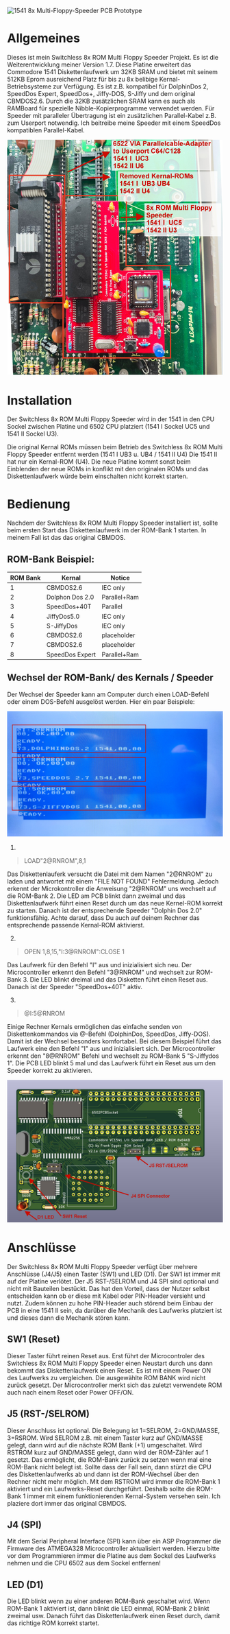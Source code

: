 ![1541 8x Multi-Floppy-Speeder PCB Prototype](https://github.com/FraEgg/commodore-1541-switchless-floppydrive-8x-multi-floppy-speeder/blob/master/images/v2.1_pcb_proto.jpg?raw=true)

# Allgemeines

Dieses ist mein Switchless 8x ROM Multi Floppy Speeder Projekt. Es ist die Weiterentwicklung meiner Version 1.7. Diese Platine erweitert das Commodore 1541 Diskettenlaufwerk um 32KB SRAM und bietet mit seinem 512KB Eprom ausreichend Platz für bis zu 8x belibige Kernal-Betriebsysteme zur Verfügung. Es ist z.B. kompatibel für DolphinDos 2, SpeedDos Expert, SpeedDos+, Jiffy-DOS, S-Jiffy und dem original CBMDOS2.6. Durch die 32KB zusätzlichen SRAM kann es auch als RAMBoard für spezielle Nibble-Kopierprogramme verwendet werden. Für Speeder mit paralleler Übertragung ist ein zusätzlichen Parallel-Kabel z.B. zum Userport notwendig. Ich beitreibe meine Speeder mit einem SpeedDos kompatiblen Parallel-Kabel.

![1541 PCB Setup](https://github.com/FraEgg/commodore-1541-switchless-floppydrive-8x-multi-floppy-speeder/blob/master/images/v2.1_pcb_1541_PCB_Setup_Proto.jpg?raw=true)
# Installation
Der Switchless 8x ROM Multi Floppy Speeder wird in der 1541 in den CPU Sockel zwischen Platine und 6502 CPU platziert (1541 I Sockel UC5 und 1541 II Sockel U3).

Die original Kernal ROMs müssen beim Betrieb des Switchless 8x ROM Multi Floppy Speeder entfernt werden (1541 I UB3 u. UB4 / 1541 II U4) Die 1541 II hat nur ein Kernal-ROM (U4). Die neue Platine kommt sonst beim Einblenden der neue ROMs in konflikt mit den originalen ROMs und das Diskettenlaufwerk würde beim einschalten nicht korrekt starten.

# Bedienung
Nachdem der Switchless 8x ROM Multi Floppy Speeder installiert ist, sollte beim ersten Start das Diskettenlaufwerk im der ROM-Bank 1 starten. In meinem Fall ist das das original CBMDOS.

## ROM-Bank Beispiel:
| ROM Bank | Kernal| Notice|
| -------- | -------- | -------- |
| 1| CBMDOS2.6|IEC only|
| 2| Dolphon Dos 2.0|Parallel+Ram|
| 3| SpeedDos+40T|Parallel|
| 4| JiffyDos5.0|IEC only|
| 5| S-JiffyDos|IEC only|
| 6| CBMDOS2.6|placeholder|
| 7| CBMDOS2.6|placeholder|
| 8| SpeedDos Expert|Parallel+Ram|

## Wechsel der ROM-Bank/ des Kernals / Speeder

Der Wechsel der Speeder kann am Computer durch einen LOAD-Befehl oder einem DOS-Befehl ausgelöst werden. Hier ein paar Beispiele:

![Screenshot Bankswitching](https://github.com/FraEgg/commodore-1541-switchless-floppydrive-8x-multi-floppy-speeder/blob/master/images/v2.1_pcb_1541_screenshot_bankswitching.jpg?raw=true)

1.
> LOAD"2@RNROM",8,1

Das Diskettenlauferk versucht die Datei mit dem Namen "2@RNROM" zu laden und antwortet mit einem "FILE NOT FOUND" Fehlermeldung. Jedoch erkennt der Microkontroller die Anweisung "2@RNROM" uns wechselt auf die ROM-Bank 2. Die LED am PCB blinkt dann zweimal und das Diskettenlaufwerk führt einen Reset durch um das neue Kernel-ROM korrekt zu starten. Danach ist der entsprechende Speeder "Dolphin Dos 2.0" funktionsfähig. Achte darauf, dass Du auch auf deinem Rechner das entsprechende passende Kernal-ROM aktivierst.

2.
> OPEN 1,8,15,"I:3@RNROM":CLOSE 1

Das Laufwerk für den Befehl "I" aus und inizialisiert sich neu. Der Microcontroller erkennt den Befehl "3@RNROM" und wechselt zur ROM-Bank 3. Die LED blinkt dreimal und das Disketten führt einen Reset aus. Danach ist der Speeder "SpeedDos+40T" aktiv.

3.
> @I:5@RNROM

Einige Rechner Kernals ermöglichen das einfache senden von Diskettenkommandos via @-Befehl (DolphinDos, SpeedDos, Jiffy-DOS). Damit ist der Wechsel besonders komfortabel. Bei diesem Beispiel führt das Laufwerk eine den Befehl "I" aus und inizialisiert sich. Der Microcontroller erkennt den "8@RNROM" Befehl und wechselt zu ROM-Bank 5 "S-Jiffydos 1". Die PCB LED blinkt 5 mal und das Laufwerk führt ein Reset aus um den Speeder korrekt zu aktivieren.

![PCB Connectors](https://github.com/FraEgg/commodore-1541-switchless-floppydrive-8x-multi-floppy-speeder/blob/master/images/v2.1_pcb_1541_render_JP-SW.jpg?raw=true)
# Anschlüsse
Der Switchless 8x ROM Multi Floppy Speeder verfügt über mehrere Anschlüsse (J4/J5) einen Taster (SW1) und LED (D1). Der SW1 ist immer mit auf der Platine verlötet. Der J5 RST-/SELROM und J4 SPI sind optional und nicht mit Bauteilen bestückt. Das hat den Vorteil, dass der Nutzer selbst entscheiden kann ob er diese mit Kabel oder PIN-Header versieht und nutzt. Zudem können zu hohe PIN-Header auch störend beim Einbau der PCB in eine 1541 II sein, da darüber die Mechanik des Laufwerks platziert ist und dieses dann die Mechanik stören kann.

## SW1 (Reset)
Dieser Taster führt reinen Reset aus. Erst führt der Microcontroler des Switchless 8x ROM Multi Floppy Speeder einen Neustart durch uns dann bekommt das Diskettenlaufwerk einen Reset. Es ist mit einem Power ON des Laufwerks zu vergleichen. Die ausgewählte ROM BANK wird nicht zurück gesetzt. Der Microcontroller merkt sich das zuletzt verwendete ROM auch nach einem Reset oder Power OFF/ON.

## J5 (RST-/SELROM)
Dieser Anschluss ist optional. Die Belegung ist 1=SELROM, 2=GND/MASSE, 3=RSROM. Wird SELROM z.B. mit einem Taster kurz auf GND/MASSE gelegt, dann wird auf die nächste ROM Bank (+1) umgeschaltet. Wird RSTROM kurz auf GND/MASSE gelegt, dann wird der ROM-Zähler auf 1 gesetzt. Das ermöglicht, die ROM-Bank zurück zu setzen wenn mal eine ROM-Bank nicht belegt ist. Sollte dass der Fall sein, dann stürzt die CPU des Diskettenlaufwerks ab und dann ist der ROM-Wechsel über den Rechner nicht mehr möglich. Mit dem RSTROM wird immer die ROM-Bank 1 aktiviert und ein Laufwerks-Reset durchgeführt. Deshalb sollte die ROM-Bank 1 immer mit einem funktionierenden Kernal-System versehen sein. Ich plaziere dort immer das original CBMDOS.

## J4 (SPI)
Mit dem Serial Peripheral Interface (SPI) kann über ein ASP Programmer die Firmware des ATMEGA328 Microcontroller aktualisiert werden. Hierzu bitte vor dem Programmieren immer die Platine aus dem Sockel des Laufwerks nehmen und die CPU 6502 aus dem Sockel entfernen!

## LED (D1)
Die LED blinkt wenn zu einer anderen ROM-Bank geschaltet wird. Wenn ROM-Bank 1 aktiviert ist, dann blinkt die LED einmal, ROM-Bank 2 blinkt zweimal usw. Danach führt das Diskettenlaufwerk einen Reset durch, damit das richtige ROM korrekt startet.